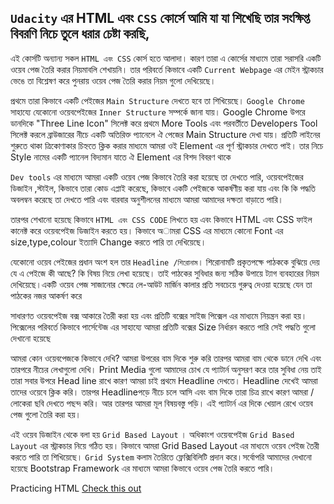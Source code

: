 ## `Udacity` এর  HTML এবং  `CSS` কোর্সে  আমি যা যা শিখেছি তার সংক্ষিপ্ত বিবরণি নিচে তুলে ধরার চেষ্টা করছি,

এই কোর্সটি অন্যান্য সকল `HTML এবং CSS` কোর্স হতে আলাদা।  কারণ তারা এ কোর্সের মাধ্যমে তারা সরাসরি একটি ওয়েব পেজ তৈরি করার নিয়মাবলি শেখায়নি।  তার পরিবর্তে কিভাবে একটি `Current Webpage` এর মেইন স্ট্রাকচার ভেঙে তা বিশ্লেষণ করে পুনরায় ওয়েব পেজ তৈরি করার নিয়ম গুলো দেখিয়েছে।

 প্রথমে তারা কিভাবে একটি পেইজের `Main Structure` দেখতে হবে তা শিখিয়েছে। `Google Chrome` সাহায্যে যেকোনো ওয়েবপেইজের `Inner Structure` সম্পর্কে জানা যায়। Google Chrome  উপরে ডানদিকে "Three Line Icon" সিলেক্ট করে প্রথমে More Tools এবং পরবর্তীতে Developers Tool সিলেক্ট করলে ব্রাউজারের নীচে একটি অতিরিক্ত প্যানেলে ঐ পেজের  Main Structure দেখা যায়। প্রতিটি লাইনের শুরুতে থাকা ত্রিকোণাকার চিহ্নতে ক্লিক করার মাধ্যমে আমরা ওই Element এর পূর্ণ স্ট্রাকচার দেখতে পাই। তার নিচে Style নামের একটি প্যানেল বিদ্যমান  যাতে  ঐ  Element এর বিশদ বিবরণ  থাকে

 `Dev tools`  এর মাধ্যমে আমরা একটি ওয়েব পেজ কিভাবে তৈরি করা হয়েছে তা দেখতে পারি, ওয়েবপেইজের ডিজাইন ,স্টাইল, কিভাবে তারা কোড এপ্লাই করেছে, কিভাবে একটি পেইজকে আকর্ষণীয় করা যায় এবং কি কি পদ্ধতি অবলম্বন করেছে তা দেখতে পারি এবং বারবার অনুশীলনের মাধ্যমে আমরা আমাদের দক্ষতা বাড়াতে পারি। 

 তারপর শেখানো হয়েছে কিভাবে `HTML এবং CSS CODE` লিখতে হয় এবং কিভাবে HTML এবং CSS ফাইল কানেক্ট করে ওয়েবপেইজ ডিজাইন করতে হয়। কিভাবে অামরা  CSS এর মাধ্যমে কোনো Font এর size,type,colour ইত্যাদি Change করতে পারি তা দেখিয়েছে।

 যেকোনো ওয়েব পেইজের প্রধান অংশ হল তার `Headline /শিরোনাম`। শিরোনামটি প্রকৃতপক্ষে পাঠককে বুঝিয়ে দেয় যে এ পেইজে কী আছে? কি বিষয় নিয়ে লেখা হয়েছে। তাই পাঠকের সুবিধার জন্য সঠিক উপায়ে  ট্যাগ ব্যবহারের নিয়ম দেখিয়েছে।একটি ওয়েব পেজ সাজানোর ক্ষেত্রে লে-আউট মার্জিন কালার প্রতি সবচেয়ে গুরুত্ব দেওয়া হয়েছে যেন তা পাঠকের নজর আকর্ষণ করে

সাধারণত ওয়েবপেইজ বক্স আকারে তৈরী করা হয় এবং প্রতিটি বক্সের সাইজ পিক্সেল  এর মাধ্যমে নিয়ন্ত্রন করা হয়। পিক্সেলের পরিবর্তে কিভাবে পার্সেন্টেজ এর সাহায্যে আমরা প্রতিটি বক্সের Size নির্ধারন করতে পারি সেই পদ্ধতি  গুলো দেখানো হয়েছে

 আমরা কোন ওয়েবপেজকে কিভাবে দেখি?
আমরা উপরের বাম দিকে শুরু করি তারপর আমরা বাম থেকে ডানে দেখি এবং তারপরে নীচের লেখাগুলো দেখি। Print Media গুলো আমাদের চোখ যে প্যাটার্ন অনুসরণ করে তার সুবিধা নেয় 
তাই তারা সবার উপরে Head line রাখে কারণ আমরা চাই  প্রথমে Headline দেখতে। Headline দেখেই  আমরা তাদের ওয়েবে ক্লিক করি। তারপর Headlineপড়ে  নীচে চলে আসি এবং বাম দিকে তারা চিত্র রাখে কারণ আমরা /লোকেরা ছবি দেখতে পছন্দ করি। আর তারপর আমরা মূল বিষয়বস্তু পড়ি। এই প্যাটার্ন এর দিকে খেয়াল রেখে ওয়েব পেজ গুলো তৈরি করা হয়।

 এই ওয়েব ডিজাইন থেকে বলা হয় `Grid Based Layout` । অধিকাংশ  ওয়েবপেইজ `Grid Based Layout` এর স্ট্রাকচার নিয়ে গঠিত হয়। কিভাবে আমরা Grid Based Layout এর মাধ্যমে ওয়েব পেইজ তৈরী করতে পারি তা শিখিয়েছে। `Grid System` কলাম তৈরিতে ফ্লেক্সিবিলিটি প্রদান করে।সর্বোপরি আমাদের দেখানো হয়েছে Bootstrap  Framework এর মাধ্যমে আমরা কিভাবে ওয়েব পেজ তৈরি করতে পারি।

Practicing HTML [Check this out](https://fatema04.github.io/espnHeader/#)

